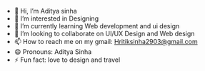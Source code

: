 - 👋 Hi, I’m Aditya sinha
- 👀 I’m interested in Designing 
- 🌱 I’m currently learning Web development and ui design
- 💞️ I’m looking to collaborate on UI/UX Design and Web design
- 📫 How to reach me on my gmail: Hritiksinha2903@gmail.com
- 😄 Pronouns: Aditya Sinha
- ⚡ Fun fact: love to design and travel

<!---
sinhaAditya05/sinhaAditya05 is a ✨ special ✨ repository because its `README.md` (this file) appears on your GitHub profile.
You can click the Preview link to take a look at your changes.
--->
